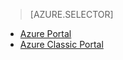 > [AZURE.SELECTOR]
- [Azure Portal](/documentation/articles/storage-create-storage-account/)
- [Azure Classic Portal](/documentation/articles/storage-create-storage-account-classic-portal/)
